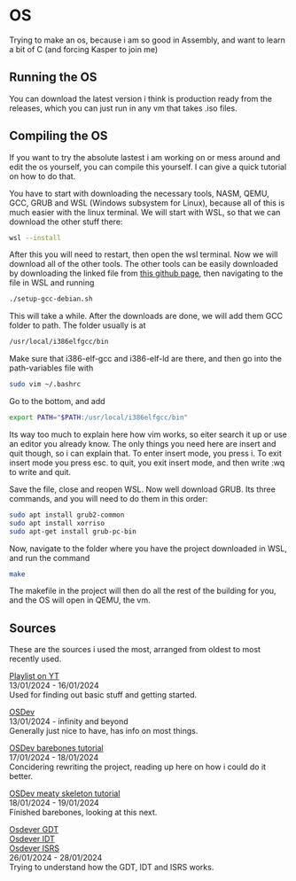 # OS
Trying to make an os, because i am so good in Assembly, and want to learn a bit of C (and forcing Kasper to join me)


## Running the OS
You can download the latest version i think is production ready from the releases, which you can just run in any vm that takes .iso files. 

## Compiling the OS
If you want to try the absolute lastest i am working on or mess around and edit the os yourself, you can compile this yourself. I can give a quick tutorial on how to do that. 

You have to start with downloading the necessary tools, NASM, QEMU, GCC, GRUB and WSL (Windows subsystem for Linux), because all of this is much easier with the linux terminal.
We will start with WSL, so that we can download the other stuff there:
```bash
wsl --install
```
After this you will need to restart, then open the wsl terminal. Now we will download all of the other tools. 
The other tools can be easily downloaded by downloading the linked file from [this github page](https://github.com/mell-o-tron/MellOs/blob/main/A_Setup/setup-gcc-debian.sh), then navigating to the file in WSL and running 
```bash
./setup-gcc-debian.sh
```
This will take a while. After the downloads are done, we will add them GCC folder to path. The folder usually is at 
```bash
/usr/local/i386elfgcc/bin
```
Make sure that i386-elf-gcc and i386-elf-ld are there, and then go into the path-variables file with
```bash
sudo vim ~/.bashrc
```
Go to the bottom, and add 
```bash
export PATH="$PATH:/usr/local/i386elfgcc/bin"
```
Its way too much to explain here how vim works, so eiter search it up or use an editor you already know. 
The only things you need here are insert and quit though, so i can explain that. To enter insert mode, you press i. To exit insert mode you press esc.
to quit, you exit insert mode, and then write :wq to write and quit.


Save the file, close and reopen WSL. Now well download GRUB. Its three commands, and you will need to do them in this order:
```bash
sudo apt install grub2-common
sudo apt install xorriso
sudo apt-get install grub-pc-bin
```
Now, navigate to the folder where you have the project downloaded in WSL, and run the command
```bash
make
```
The makefile in the project will then do all the rest of the building for you, and the OS will open in QEMU, the vm.

## Sources
These are the sources i used the most, arranged from oldest to most recently used.

[Playlist on YT](https://www.youtube.com/playlist?list=PLm3B56ql_akNcvH8vvJRYOc7TbYhRs19M)<br>
13/01/2024 - 16/01/2024<br>
Used for finding out basic stuff and getting started.<br>

[OSDev](https://wiki.osdev.org/Main_Page)<br>
13/01/2024 - infinity and beyond<br>
Generally just nice to have, has info on most things.<br>

[OSDev barebones tutorial](https://wiki.osdev.org/Bare_Bones)<br>
17/01/2024 - 18/01/2024<br>
Concidering rewriting the project, reading up here on how i could do it better.<br>

[OSDev meaty skeleton tutorial](https://wiki.osdev.org/Meaty_Skeleton)<br>
18/01/2024 - 19/01/2024<br>
Finished barebones, looking at this next.<br>

[Osdever GDT](http://www.osdever.net/bkerndev/Docs/gdt.htm)<br>
[Osdever IDT](http://www.osdever.net/bkerndev/Docs/idt.htm)<br>
[Osdever ISRS](http://www.osdever.net/bkerndev/Docs/isrs.htm)<br>
26/01/2024 - 28/01/2024<br>
Trying to understand how the GDT, IDT and ISRS works.<br>
